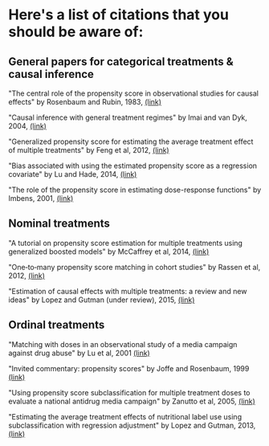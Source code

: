 # Here's a list of citations that you should be aware of:

## General papers for categorical treatments \& causal inference

"The central role of the propensity score in observational studies for causal effects" by Rosenbaum and Rubin, 1983, [(link)](http://biomet.oxfordjournals.org/content/70/1/41.short)

"Causal inference with general treatment regimes" by Imai and van Dyk, 2004, [(link)](http://amstat.tandfonline.com/doi/abs/10.1198/016214504000001187)

"Generalized propensity score for estimating the average treatment effect of multiple treatments" by Feng et al, 2012, [(link)](http://onlinelibrary.wiley.com/doi/10.1002/sim.4168/abstract)

"Bias associated with using the estimated propensity score as a regression covariate" by Lu and Hade, 2014, [(link)](http://onlinelibrary.wiley.com/doi/10.1002/sim.5884/abstract;jsessionid=D6798A6FE2A434730F9B75EE17BE199B.f02t02)

"The role of the propensity score in estimating dose-response functions" by Imbens, 2001, [(link)](http://biomet.oxfordjournals.org/content/87/3/706.short)


## Nominal treatments

"A tutorial on propensity score estimation for multiple treatments using generalized boosted models" by McCaffrey et al, 2014, [(link)](http://onlinelibrary.wiley.com/doi/10.1002/sim.5753/abstract)

"One‐to‐many propensity score matching in cohort studies" by Rassen et al, 2012, [(link)](http://onlinelibrary.wiley.com/doi/10.1002/pds.3263/full)

"Estimation of causal effects with multiple treatments: a review and new ideas" by Lopez and Gutman (under review), 2015, [(link)](https://statsbylopez.files.wordpress.com/2013/08/multipletreatments_lopez_gutman.pdf)


## Ordinal treatments

"Matching with doses in an observational study of a media campaign against drug abuse" by Lu et al, 2001 [(link)](http://www.tandfonline.com/doi/abs/10.1198/016214501753381896)

"Invited commentary: propensity scores" by Joffe and Rosenbaum, 1999 [(link)](http://aje.oxfordjournals.org/content/150/4/327.short)

"Using propensity score subclassification for multiple treatment doses to evaluate a national antidrug media campaign" by Zanutto et al, 2005, [(link)](http://jeb.sagepub.com/content/30/1/59.short)

"Estimating the average treatment effects of nutritional label use using subclassification with regression adjustment" by Lopez and Gutman, 2013, [(link)](http://smm.sagepub.com/content/early/2014/11/28/0962280214560046.abstract)



